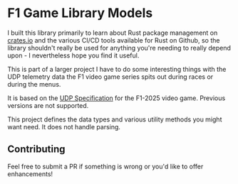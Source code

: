 # F1 Game Library Models

I built this library primarily to learn about Rust package management on [crates.io](crates.io) and the various CI/CD tools available for Rust on Github, so the library shouldn't really be used for anything you're needing to really depend upon - I nevertheless hope you find it useful.

This is part of a larger project I have to do some interesting things with the UDP telemetry data the F1 video game series spits out during races or during the menus.

It is based on the [UDP Specification](https://forums.ea.com/blog/f1-games-game-info-hub-en/ea-sports%E2%84%A2-f1%C2%AE25-udp-specification/12187347) for the F1-2025 video game. Previous versions are not supported.

This project defines the data types and various utility methods you might want need. It does not handle parsing.

## Contributing

Feel free to submit a PR if something is wrong or you'd like to offer enhancements!

